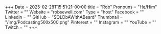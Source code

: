 +++
Date = 2025-02-28T15:51:21-00:00
title = "Rob"
Pronouns = "He/Him"
Twitter = ""
Website = "robsewell.com"
Type = "host"
Facebook = ""
Linkedin = ""
GitHub = "SQLDbAWithABeard"
Thumbnail = "/img/Podcasting500x500.png"
Pinterest = ""
Instagram = ""
YouTube = ""
Twitch = ""
+++
